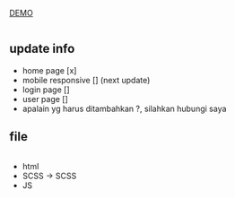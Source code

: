[DEMO](https://maidey.github.io/my-toko/demo.html)

![]()

## update info 
- home page [x]
- mobile responsive [] (next update)
- login page []
- user page []
- apalain yg harus ditambahkan ?, silahkan hubungi saya
 
## file 

![]()



-   html
-   SCSS -> SCSS
-   JS 